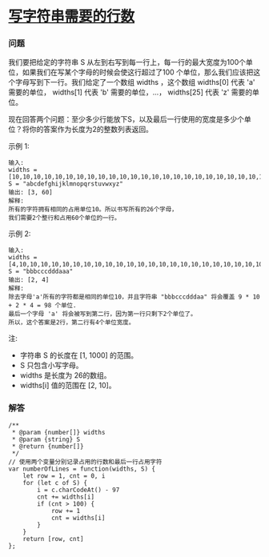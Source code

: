 # [写字符串需要的行数](https://leetcode-cn.com/problems/number-of-lines-to-write-string)

### 问题

我们要把给定的字符串 S 从左到右写到每一行上，每一行的最大宽度为100个单位，如果我们在写某个字母的时候会使这行超过了100 个单位，那么我们应该把这个字母写到下一行。我们给定了一个数组 widths ，这个数组 widths[0] 代表 'a' 需要的单位， widths[1] 代表 'b' 需要的单位，...， widths[25] 代表 'z' 需要的单位。

现在回答两个问题：至少多少行能放下S，以及最后一行使用的宽度是多少个单位？将你的答案作为长度为2的整数列表返回。

示例 1:
```
输入:
widths = [10,10,10,10,10,10,10,10,10,10,10,10,10,10,10,10,10,10,10,10,10,10,10,10,10,10]
S = "abcdefghijklmnopqrstuvwxyz"
输出: [3, 60]
解释:
所有的字符拥有相同的占用单位10。所以书写所有的26个字母，
我们需要2个整行和占用60个单位的一行。
```
示例 2:
```
输入:
widths = [4,10,10,10,10,10,10,10,10,10,10,10,10,10,10,10,10,10,10,10,10,10,10,10,10,10]
S = "bbbcccdddaaa"
输出: [2, 4]
解释:
除去字母'a'所有的字符都是相同的单位10，并且字符串 "bbbcccdddaa" 将会覆盖 9 * 10 + 2 * 4 = 98 个单位.
最后一个字母 'a' 将会被写到第二行，因为第一行只剩下2个单位了。
所以，这个答案是2行，第二行有4个单位宽度。
```


注:

* 字符串 S 的长度在 [1, 1000] 的范围。
* S 只包含小写字母。
* widths 是长度为 26的数组。
* widths[i] 值的范围在 [2, 10]。

### 解答

```
/**
 * @param {number[]} widths
 * @param {string} S
 * @return {number[]}
 */
// 使用两个变量分别记录占用的行数和最后一行占用字符
var numberOfLines = function(widths, S) {
    let row = 1, cnt = 0, i
    for (let c of S) {
        i = c.charCodeAt() - 97
        cnt += widths[i]
        if (cnt > 100) {
            row += 1
            cnt = widths[i]
        }
    }
    return [row, cnt]
};
```
